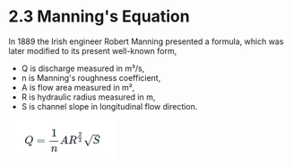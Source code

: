 # 2.3 Manning's Equation

In 1889 the Irish engineer Robert Manning presented a formula, which was later modified to its present well-known form,

* Q is discharge measured in m³/s,
* n is Manning's roughness coefficient,
* A is flow area measured in m²,
* R is hydraulic radius measured in m,
* S is channel slope in longitudinal flow direction.

![Equation 2.1.3: Manning&apos;s Equation](../.gitbook/assets/manning.png)



